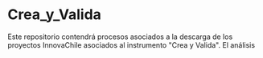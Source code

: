 # Crea_y_Valida
Este repositorio contendrá procesos asociados a la descarga de los proyectos InnovaChile asociados al instrumento "Crea y Valida". El análisis 
